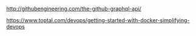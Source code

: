 http://githubengineering.com/the-github-graphql-api/

https://www.toptal.com/devops/getting-started-with-docker-simplifying-devops
